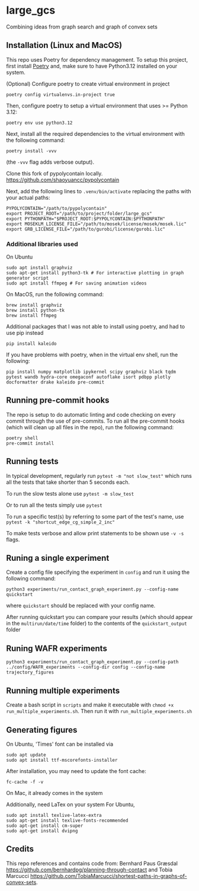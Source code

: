 # large_gcs
Combining ideas from graph search and graph of convex sets

## Installation (Linux and MacOS)
This repo uses Poetry for dependency management. To setup this project, first install [Poetry](https://python-poetry.org/docs/#installation) and, make sure to have Python3.12 installed on your system.

(Optional) Configure poetry to create virtual environment in project
```
poetry config virtualenvs.in-project true
```

Then, configure poetry to setup a virtual environment that uses >= Python 3.12:
```
poetry env use python3.12
```

Next, install all the required dependencies to the virtual environment with the following command:
```
poetry install -vvv
```
(the `-vvv` flag adds verbose output).

Clone this fork of pypolycontain locally.
https://github.com/shaoyuancc/pypolycontain

Next, add the following lines to `.venv/bin/activate` replacing the paths with your actual paths:
```
PYPOLYCONTAIN="/path/to/pypolycontain"
export PROJECT_ROOT="/path/to/project/folder/large_gcs"
export PYTHONPATH="$PROJECT_ROOT:$PYPOLYCONTAIN:$PYTHONPATH"
export MOSEKLM_LICENSE_FILE="/path/to/mosek/license/mosek/mosek.lic"
export GRB_LICENSE_FILE="/path/to/gurobi/license/gurobi.lic"
```
### Additional libraries used
On Ubuntu
```
sudo apt install graphviz
sudo apt-get install python3-tk # For interactive plotting in graph generator script
sudo apt install ffmpeg # For saving animation videos
```
On MacOS, run the following command:
```
brew install graphviz
brew install python-tk 
brew install ffmpeg
```

Additional packages that I was not able to install using poetry, and had to use pip instead
```
pip install kaleido
```

If you have problems with poetry, when in the virtual env shell, run the following:
```
pip install numpy matplotlib ipykernel scipy graphviz black tqdm pytest wandb hydra-core omegaconf autoflake isort pdbpp plotly docformatter drake kaleido pre-commit
```

## Running pre-commit hooks
The repo is setup to do automatic linting and code checking on every commit through the use of pre-commits. To run all the pre-commit hooks (which will clean up all files in the repo), run the following command:
```
poetry shell
pre-commit install
```

## Running tests

In typical development, regularly run
`pytest -m "not slow_test"`
which runs all the tests that take shorter than 5 seconds each.

To run the slow tests alone use
`pytest -m slow_test`

Or to run all the tests simply use
`pytest`

To run a specific test(s) by referring to some part of the test's name, use
`pytest -k "shortcut_edge_cg_simple_2_inc"`

To make tests verbose and allow print statements to be shown use `-v -s` flags.

## Runing a single experiment

Create a config file specifying the experiment in `config` and run it using the following command:

```
python3 experiments/run_contact_graph_experiment.py --config-name quickstart
```

where `quickstart` should be replaced with your config name.

After running quickstart you can compare your results (which should appear in the `multirun/date/time` folder) to the contents of the `quickstart_output` folder

## Runing WAFR experiments
```
python3 experiments/run_contact_graph_experiment.py --config-path ../config/WAFR_experiments --config-dir config --config-name trajectory_figures 
```

## Running multiple experiments

Create a bash script in `scripts` and make it executable with `chmod +x run_multiple_experiments.sh`.
Then run it with `run_multiple_experiments.sh`

## Generating figures
On Ubuntu, 'Times' font can be installed via
```
sudo apt update
sudo apt install ttf-mscorefonts-installer
```
After installation, you may need to update the font cache:

```
fc-cache -f -v
```

On Mac, it already comes in the system

Additionally, need LaTex on your system
For Ubuntu,
```
sudo apt install texlive-latex-extra
sudo apt-get install texlive-fonts-recommended
sudo apt-get install cm-super
sudo apt-get install dvipng
```

## Credits
This repo references and contains code from: Bernhard Paus Græsdal https://github.com/bernhardpg/planning-through-contact and Tobia Marcucci https://github.com/TobiaMarcucci/shortest-paths-in-graphs-of-convex-sets.

